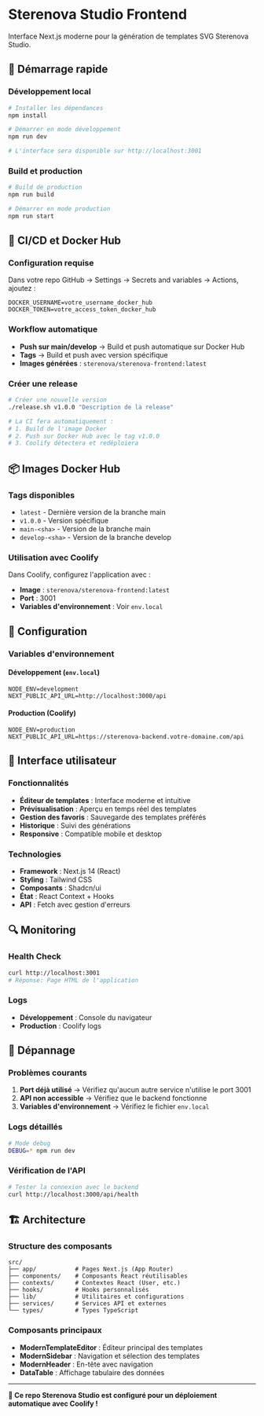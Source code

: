 # Sterenova Studio Frontend

Interface Next.js moderne pour la génération de templates SVG Sterenova Studio.

## 🚀 Démarrage rapide

### Développement local

```bash
# Installer les dépendances
npm install

# Démarrer en mode développement
npm run dev

# L'interface sera disponible sur http://localhost:3001
```

### Build et production

```bash
# Build de production
npm run build

# Démarrer en mode production
npm run start
```

## 🔄 CI/CD et Docker Hub

### Configuration requise

Dans votre repo GitHub → Settings → Secrets and variables → Actions, ajoutez :

```
DOCKER_USERNAME=votre_username_docker_hub
DOCKER_TOKEN=votre_access_token_docker_hub
```

### Workflow automatique

- **Push sur main/develop** → Build et push automatique sur Docker Hub
- **Tags** → Build et push avec version spécifique
- **Images générées** : `sterenova/sterenova-frontend:latest`

### Créer une release

```bash
# Créer une nouvelle version
./release.sh v1.0.0 "Description de la release"

# La CI fera automatiquement :
# 1. Build de l'image Docker
# 2. Push sur Docker Hub avec le tag v1.0.0
# 3. Coolify détectera et redéploiera
```

## 📦 Images Docker Hub

### Tags disponibles
- `latest` - Dernière version de la branche main
- `v1.0.0` - Version spécifique
- `main-<sha>` - Version de la branche main
- `develop-<sha>` - Version de la branche develop

### Utilisation avec Coolify

Dans Coolify, configurez l'application avec :
- **Image** : `sterenova/sterenova-frontend:latest`
- **Port** : 3001
- **Variables d'environnement** : Voir `env.local`

## 🔧 Configuration

### Variables d'environnement

#### Développement (`env.local`)
```
NODE_ENV=development
NEXT_PUBLIC_API_URL=http://localhost:3000/api
```

#### Production (Coolify)
```
NODE_ENV=production
NEXT_PUBLIC_API_URL=https://sterenova-backend.votre-domaine.com/api
```

## 🎨 Interface utilisateur

### Fonctionnalités
- **Éditeur de templates** : Interface moderne et intuitive
- **Prévisualisation** : Aperçu en temps réel des templates
- **Gestion des favoris** : Sauvegarde des templates préférés
- **Historique** : Suivi des générations
- **Responsive** : Compatible mobile et desktop

### Technologies
- **Framework** : Next.js 14 (React)
- **Styling** : Tailwind CSS
- **Composants** : Shadcn/ui
- **État** : React Context + Hooks
- **API** : Fetch avec gestion d'erreurs

## 🔍 Monitoring

### Health Check
```bash
curl http://localhost:3001
# Réponse: Page HTML de l'application
```

### Logs
- **Développement** : Console du navigateur
- **Production** : Coolify logs

## 🚨 Dépannage

### Problèmes courants
1. **Port déjà utilisé** → Vérifiez qu'aucun autre service n'utilise le port 3001
2. **API non accessible** → Vérifiez que le backend fonctionne
3. **Variables d'environnement** → Vérifiez le fichier `env.local`

### Logs détaillés
```bash
# Mode debug
DEBUG=* npm run dev
```

### Vérification de l'API
```bash
# Tester la connexion avec le backend
curl http://localhost:3000/api/health
```

## 🏗️ Architecture

### Structure des composants
```
src/
├── app/           # Pages Next.js (App Router)
├── components/    # Composants React réutilisables
├── contexts/      # Contextes React (User, etc.)
├── hooks/         # Hooks personnalisés
├── lib/           # Utilitaires et configurations
├── services/      # Services API et externes
└── types/         # Types TypeScript
```

### Composants principaux
- **ModernTemplateEditor** : Éditeur principal des templates
- **ModernSidebar** : Navigation et sélection des templates
- **ModernHeader** : En-tête avec navigation
- **DataTable** : Affichage tabulaire des données

---

**🎯 Ce repo Sterenova Studio est configuré pour un déploiement automatique avec Coolify !**
